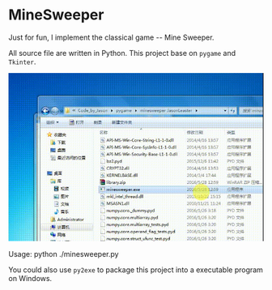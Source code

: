 # MineSweeper

Just for fun, I implement the classical game -- Mine Sweeper.

All source file are written in Python. This project base on `pygame` and `Tkinter`.

![images](/images/demo.gif)

Usage:
    python ./minesweeper.py

You could also use `py2exe` to package this project into a executable program on Windows.
